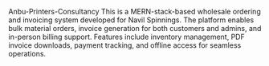 Anbu-Printers-Consultancy
This is a MERN-stack-based wholesale ordering and invoicing system developed for Navil Spinnings. The platform enables bulk material orders, invoice generation for both customers and admins, and in-person billing support. Features include inventory management, PDF invoice downloads, payment tracking, and offline access for seamless operations.

